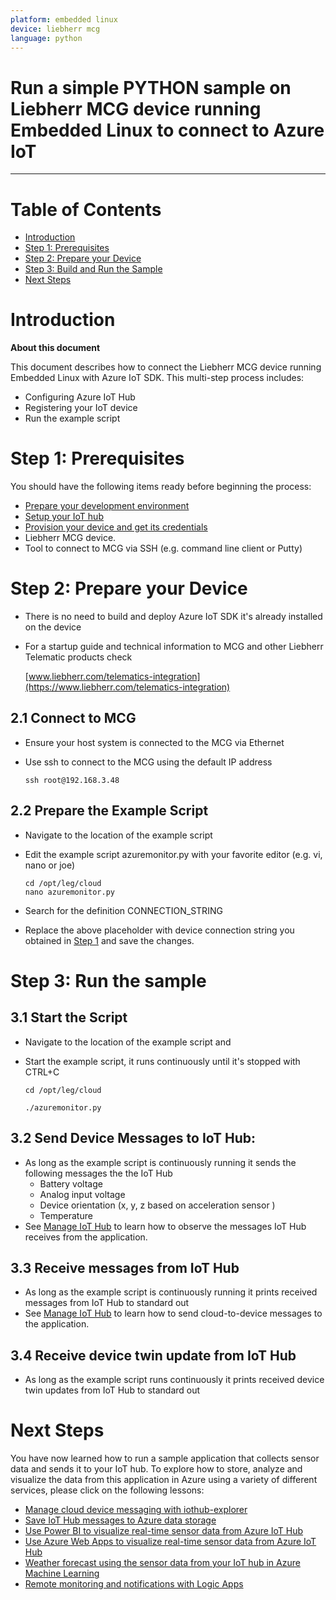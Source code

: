 ```yaml
---
platform: embedded linux
device: liebherr mcg
language: python
---
```


Run a simple PYTHON sample on Liebherr MCG device running Embedded Linux to connect to Azure IoT
===
---

# Table of Contents

-   [Introduction](#Introduction)
-   [Step 1: Prerequisites](#Prerequisites)
-   [Step 2: Prepare your Device](#PrepareDevice)
-   [Step 3: Build and Run the Sample](#Build)
-   [Next Steps](#NextSteps)

<a name="Introduction"></a>
# Introduction

**About this document**

This document describes how to connect the Liebherr MCG device running Embedded Linux with Azure IoT SDK. This multi-step process includes:
-   Configuring Azure IoT Hub
-   Registering your IoT device
-   Run the example script

<a name="Prerequisites"></a>
# Step 1: Prerequisites

You should have the following items ready before beginning the process:

-   [Prepare your development environment][setup-devbox-python]
-   [Setup your IoT hub][lnk-setup-iot-hub]
-   [Provision your device and get its credentials][lnk-manage-iot-hub]
-   Liebherr MCG device.
-   Tool to connect to MCG via SSH (e.g. command line client or Putty)

<a name="PrepareDevice"></a>
# Step 2: Prepare your Device
-   There is no need to build and deploy Azure IoT SDK it's already installed on the device
-   For a startup guide and technical information to MCG and other Liebherr Telematic products check

      [www.liebherr.com/telematics-integration](https://www.liebherr.com/telematics-integration)

## 2.1 Connect to MCG
-   Ensure your host system is connected to the MCG via Ethernet 
-   Use ssh to connect to the MCG using the default IP address       

        ssh root@192.168.3.48

## 2.2 Prepare the Example Script
-   Navigate to the location of the example script
-   Edit the example script azuremonitor<nolink>.py with your favorite editor (e.g. vi, nano or joe) 

        cd /opt/leg/cloud
        nano azuremonitor.py

-   Search for the definition CONNECTION_STRING
-   Replace the above placeholder with device connection string you obtained in [Step 1](#Prerequisites) and save the changes.

<a name="Build"></a>
# Step 3: Run the sample
<a name="Load"></a>
## 3.1 Start the Script

-   Navigate to the location of the example script and
-   Start the example script, it runs continuously until it's stopped with CTRL+C

        cd /opt/leg/cloud

        ./azuremonitor.py

## 3.2 Send Device Messages to IoT Hub:

-   As long as the example script is continuously running it sends the following messages the the IoT Hub
    -   Battery voltage
    -   Analog input voltage 
    -   Device orientation (x, y, z based on acceleration sensor )
    -   Temperature
-   See [Manage IoT Hub][lnk-manage-iot-hub] to learn how to observe the messages IoT Hub receives from the application.

## 3.3 Receive messages from IoT Hub

-   As long as the example script is continuously running it prints received messages from IoT Hub to standard out
-   See [Manage IoT Hub][lnk-manage-iot-hub] to learn how to send cloud-to-device messages to the application.

## 3.4 Receive device twin update from IoT Hub
-   As long as the example script runs continuously it prints received device twin updates from IoT Hub to standard out

<a name="NextSteps"></a>
# Next Steps

You have now learned how to run a sample application that collects sensor data and sends it to your IoT hub. To explore how to store, analyze and visualize the data from this application in Azure using a variety of different services, please click on the following lessons:

-   [Manage cloud device messaging with iothub-explorer]
-   [Save IoT Hub messages to Azure data storage]
-   [Use Power BI to visualize real-time sensor data from Azure IoT Hub]
-   [Use Azure Web Apps to visualize real-time sensor data from Azure IoT Hub]
-   [Weather forecast using the sensor data from your IoT hub in Azure Machine Learning]
-   [Remote monitoring and notifications with Logic Apps]   

[Manage cloud device messaging with iothub-explorer]: https://docs.microsoft.com/en-us/azure/iot-hub/iot-hub-explorer-cloud-device-messaging
[Save IoT Hub messages to Azure data storage]: https://docs.microsoft.com/en-us/azure/iot-hub/iot-hub-store-data-in-azure-table-storage
[Use Power BI to visualize real-time sensor data from Azure IoT Hub]: https://docs.microsoft.com/en-us/azure/iot-hub/iot-hub-live-data-visualization-in-power-bi
[Use Azure Web Apps to visualize real-time sensor data from Azure IoT Hub]: https://docs.microsoft.com/en-us/azure/iot-hub/iot-hub-live-data-visualization-in-web-apps
[Weather forecast using the sensor data from your IoT hub in Azure Machine Learning]: https://docs.microsoft.com/en-us/azure/iot-hub/iot-hub-weather-forecast-machine-learning
[Remote monitoring and notifications with Logic Apps]: https://docs.microsoft.com/en-us/azure/iot-hub/iot-hub-monitoring-notifications-with-azure-logic-apps
[setup-devbox-python]: https://github.com/Azure/azure-iot-device-ecosystem/blob/master/get_started/python-devbox-setup.md
[lnk-setup-iot-hub]: ../setup_iothub.md
[lnk-manage-iot-hub]: ../manage_iot_hub.md

